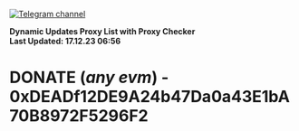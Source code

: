 [![Telegram channel](https://img.shields.io/endpoint?url=https://runkit.io/damiankrawczyk/telegram-badge/branches/master?url=https://t.me/n4z4v0d)](https://t.me/n4z4v0d) 

**Dynamic Updates Proxy List with Proxy Checker**  
**Last Updated: 17.12.23 06:56**

# DONATE (_any evm_) - 0xDEADf12DE9A24b47Da0a43E1bA70B8972F5296F2
